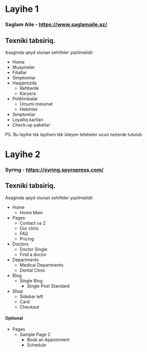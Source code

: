 # Layihe 1

### Saglam Aile - https://www.saglamaile.az/

## Texniki tabsiriq.

  Asaginda qeyd olunan sehifeler yazilmalidir  
  
- Home
- Muayineler
- Filiallar
- Simptomlar
- Haqqimizda
  - Rehberlik
  - Karyera  
- Poliklinikalar
  - Umumi melumat
  - Hekimler  
- Simptomlar
- Loyalliq kartlari
- Check-up paketlər

PS. Bu layihe tek layiheni tek isleyen telebeler ucun nezerde tutulub

# Layihe 2

### Syring - https://syring.spyropress.com/

## Texniki tabsiriq.

Asaginda qeyd olunan sehifeler yazilmalidir  

  - Home
    - Home Main
  - Pages 
    - Contact us 2
    - Our clinic
    - FAQ
    - Pricing
  - Doctors
    - Doctor Single
    - Find a doctor
  - Departments
    - Medical Departments
    - Dental Clinic
  - Blog
    - Single Blog
      - Single Post Standard
  - Shop
    - Sidebar left
    - Card
    - Checkout
  
#### Optional 
  - Pages
    - Sample Page 2 
      - Book an Appoinment
      - Schedule
  

